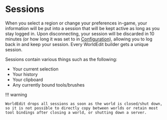 # Sessions

When you select a region or change your preferences in-game, your information will be put into a session that will be kept active as long as you stay logged in. Upon disconnecting, your session will be discarded in 10 minutes (or how long it was set to in [Configuration](../../configuration.md)), allowing you to log back in and keep your session. Every WorldEdit builder gets a unique session.

Sessions contain various things such as the following:

- Your current selection
- Your history
- Your clipboard
- Any currently bound tools/brushes

!!! warning

    WorldEdit drops all sessions as soon as the world is closed/shut down, so it is not possible to directly copy between worlds or retain most tool bindings after closing a world, or shutting down a server.
